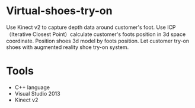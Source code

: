 # Virtual-shoes-try-on
Use Kinect v2 to capture depth data around customer's foot. Use ICP（Iterative Closest Point）calculate customer's foots position 
in 3d space coordinate. Position shoes 3d model by foots position. Let customer try-on shoes with augmented reality shoe try-on system.

# Tools
* C++ language
* Visual Studio 2013
* Kinect v2
